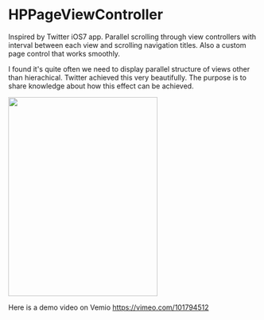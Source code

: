 HPPageViewController
====================

Inspired by Twitter iOS7 app. Parallel scrolling through view controllers with interval between each view and scrolling navigation titles. Also a custom page control that works smoothly.

I found it's quite often we need to display parallel structure of views other than hierachical. Twitter achieved this very beautifully. The purpose is to share knowledge about how this effect can be achieved. 


<img src="https://github.com/lizixroy/HPPageViewController/blob/master/Images/demo.png" width="300" height="400">


Here is a demo video on Vemio 
https://vimeo.com/101794512
